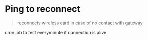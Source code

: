 # Ping to reconnect

> reconnects wireless card in case of no contact with gateway

cron job to test everyminute if connection is alive

